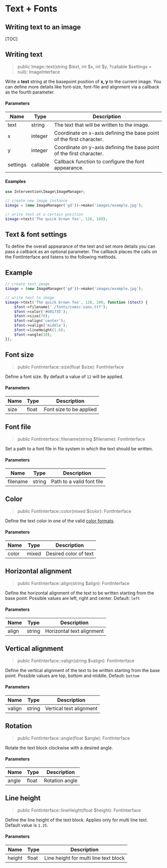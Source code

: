 # Text + Fonts
## Writing text to an image

[TOC]

## Writing text

> public Image::text(string $text, int $x, int $y, ?callable $settings = null): ImageInterface

Write a **text** string at the basepoint position of **x, y** to the current
image. You can define more details like font-size, font-file and alignment via
a callback as the fourth parameter.

#### Parameters

| Name | Type | Description |
| - | - | - |
| text | string | The text that will be written to the image. |
| x | integer | Coordinate on x-axis defining the base point of the first character. |
| y | integer | Coordinate on y-axis defining the base point of the first character. |
| settings | callable | Callback function to configure the font appearance. |


#### Examples

```php
use Intervention\Image\ImageManager;

// create new image instance
$image = (new ImageManager('gd'))->make('images/example.jpg');

// write text at a certain position
$image->text('The quick brown fox', 120, 100);

```
## Text & font settings

To define the overall appearance of the text and set more details you can pass a callback as an optional parameter. The callback places the calls on the FontInterface and listens to the following methods.

## Example

```php
// create test image
$image = (new ImageManager('gd'))->make('images/example.jpg');

// write text to image
$image->text('The quick brown fox', 120, 100, function ($text) {
    $font->filename('./fonts/comic-sans.ttf');
    $font->color('#b01735');
    $font->size(70);
    $font->align('center');
    $font->valign('middle');
    $font->lineHeight(1.6);
    $font->angle(10);
});
```

## Font size

> public FontInterface::size(float $size): FontInterface

Define a font size. By default a value of `12` will be applied.

#### Parameters

| Name | Type | Description |
| - | - | - |
| size | float | Font size to be applied |

## Font file

> public FontInterface::filename(string $filename): FontInterface

Set a path to a font file in file system in which the text should be written.

#### Parameters

| Name | Type | Description |
| - | - | - |
| filename | string | Path to a valid font file |

## Color

> public FontInterface::color(mixed $color): FontInterface

Define the text color in one of the valid [color formats](/v3/introduction/formats#color-formats).

#### Parameters

| Name | Type | Description |
| - | - | - |
| color | mixed | Desired color of text |

## Horizontal alignment

> public FontInterface::align(string $align): FontInterface

Define the horizontal alignment of the text to be written starting from the base point. Possible values are left, right and center. Default: `left`

#### Parameters

| Name | Type | Description |
| - | - | - |
| align | string | Horizontal text alignment |

## Vertical alignment

> public FontInterface::valign(string $valign): FontInterface

Define the vertical alignment of the text to be written starting from the base point. Possible values are top, bottom and middle. Default: `bottom`

#### Parameters

| Name | Type | Description |
| - | - | - |
| valign | string | Vertical text alignment |

## Rotation

> public FontInterface::angle(float $angle): FontInterface

Rotate the text block clockwise with a desired angle.

#### Parameters

| Name | Type | Description |
| - | - | - |
| angle | float | Rotation angle |

## Line height

> public FontInterface::lineHeight(float $height): FontInterface

Define the line height of the text block. Applies only for multi line text. Default value is `1.25`.

#### Parameters

| Name | Type | Description |
| - | - | - |
| height | float | Line height for multi line text block |
